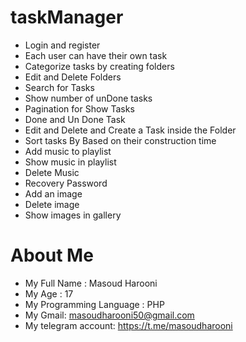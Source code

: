# taskManager

- Login and register
- Each user can have their own task
- Categorize tasks by creating folders
- Edit and Delete Folders
- Search for Tasks
- Show number of unDone tasks
- Pagination for Show Tasks
- Done and Un Done Task
- Edit and Delete and Create a Task inside the Folder
- Sort tasks By Based on their construction time
- Add music to playlist
- Show music in playlist
- Delete Music
- Recovery Password
- Add an image
- Delete image
- Show images in gallery

# About Me

- My Full Name : Masoud Harooni
- My Age : 17
- My Programming Language : PHP
- My Gmail: masoudharooni50@gmail.com
- My telegram account: https://t.me/masoudharooni
